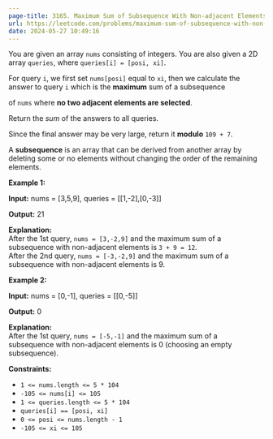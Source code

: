 ```yaml
---
page-title: 3165. Maximum Sum of Subsequence With Non-adjacent Elements
url: https://leetcode.com/problems/maximum-sum-of-subsequence-with-non-adjacent-elements/description/
date: 2024-05-27 10:49:16
---
```

You are given an array `nums` consisting of integers. You are also given a 2D array `queries`, where `queries[i] = [posi, xi]`.

For query `i`, we first set `nums[posi]` equal to `xi`, then we calculate the answer to query `i` which is the **maximum** sum of a subsequence

of `nums` where **no two adjacent elements are selected**.

Return the *sum* of the answers to all queries.

Since the final answer may be very large, return it **modulo** `109 + 7`.

A **subsequence** is an array that can be derived from another array by deleting some or no elements without changing the order of the remaining elements.

**Example 1:**

**Input:** nums = \[3,5,9\], queries = \[\[1,-2\],\[0,-3\]\]

**Output:** 21

**Explanation:**  
After the 1st query, `nums = [3,-2,9]` and the maximum sum of a subsequence with non-adjacent elements is `3 + 9 = 12`.  
After the 2nd query, `nums = [-3,-2,9]` and the maximum sum of a subsequence with non-adjacent elements is 9.

**Example 2:**

**Input:** nums = \[0,-1\], queries = \[\[0,-5\]\]

**Output:** 0

**Explanation:**  
After the 1st query, `nums = [-5,-1]` and the maximum sum of a subsequence with non-adjacent elements is 0 (choosing an empty subsequence).

**Constraints:**

-   `1 <= nums.length <= 5 * 104`
-   `-105 <= nums[i] <= 105`
-   `1 <= queries.length <= 5 * 104`
-   `queries[i] == [posi, xi]`
-   `0 <= posi <= nums.length - 1`
-   `-105 <= xi <= 105`